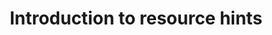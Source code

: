 ---
layout: series
title: Introduction to resource hints
description: A brief primer about resource hints. What they are, where, when and how to use them.
excerpt: A brief primer about resource hints. What they are, where, when and how to use them.
issues: [9, 10]
tags: 'series'
slug: introduction-to-resource-hints
permalink: series/introduction-to-resource-hints/index.html
---